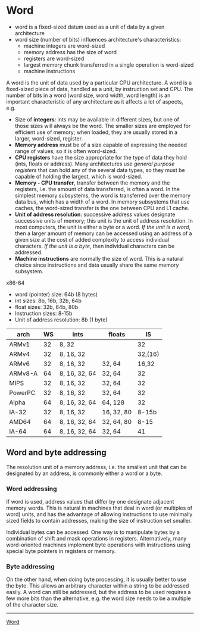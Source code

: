 # Word

- word is a fixed-sized datum used as a unit of data by a given architecture
- word size (number of bits) influences architecture's characteristics:
  - machine integers are word-sized
  - memory address has the size of word
  - registers are word-sized
  - largest memory chunk transferred in a single operation is word-sized
  - machine instructions


A word is the unit of data used by a particular CPU architecture. A word is a fixed-sized piece of data, handled as a unit, by instruction set and CPU. The number of bits in a word (word size, word width, word length) is an important characteristic of any architecture as it affects a lot of aspects, e.g.
- Size of __integers__: ints may be available in different sizes, but one of those sizes will always be the word. The smaller sizes are employed for efficient use of memory; when loaded, they are usually stored in a larger, word-sized, register.
- __Memory address__ must be of a size capable of expressing the needed range of values, so it is often word-sized.
- __CPU registers__ have the size appropriate for the type of data they hold (ints, floats or address). Many architectures use _general purpose registers_ that can hold any of the several data types, so they must be capable of holding the largest, which is word-sized.
- __Memory - CPU transfer__, transfer between the memory and the registers, i.e. the amount of data transferred, is often a word. In the simplest memory subsystems, the word is transferred over the memory data bus, which has a width of a word. In memory subsystems that use caches, the word-sized transfer is the one between CPU and L1 cache.
- __Unit of address resolution__: successive address values designate successive units of memory; this unit is the unit of address resolution. In most computers, the unit is either a byte or a word. _If the unit is a word_, then a larger amount of memory can be accessed using an address of a given size at the cost of added complexity to access individual characters. _If the unit is a byte_, then individual characters can be addressed.
- __Machine instructions__ are normally the size of word. This is a natural choice since instructions and data usually share the same memory subsystem.


x86-64
* word (pointer) size: 64b (8 bytes)
* int sizes: 8b, 16b, 32b, 64b
* float sizes: 32b, 64b, 80b
* Instruction sizes: 8-15b
* Unit of address resolution: 8b (1 byte)


arch    | WS | ints          | floats     | IS
--------|----| --------------|------------|------
ARMv1   | 32 | 8, 32         |            | 32
ARMv4   | 32 | 8, 16, 32     |            | 32,(16)
ARMv6   | 32 | 8, 16, 32     | 32, 64     | 16,32
ARMv8-A | 64 | 8, 16, 32, 64 | 32, 64     | 32
MIPS    | 32 | 8, 16, 32     | 32, 64     | 32
PowerPC | 32 | 8, 16, 32     | 32, 64     | 32
Alpha   | 64 | 8, 16, 32, 64 | 64, 128    | 32
IA-32   | 32 | 8, 16, 32     | 16, 32, 80 | 8-15b
AMD64   | 64 | 8, 16, 32, 64 | 32, 64, 80 | 8-15
IA-64   | 64 | 8, 16, 32, 64 | 32, 64     | 41


## Word and byte addressing

The resolution unit of a memory address, i.e. the smallest unit that can be designated by an address, is commonly either a word or a byte.


### Word addressing

If word is used, address values that differ by one designate adjacent memory words. This is natural in machines that deal in word (or multiples of word) units, and has the advantage of allowing instructions to use minimally sized fields to contain addresses, making the size of instruction set smaller. 

Individual bytes can be accessed. One way is to manipulate bytes by a combination of shift and mask operations in registers. Alternatively, many word-oriented machines implement byte operations with instructions using special byte pointers in registers or memory.


### Byte addressing
On the other hand, when doing byte processing, it is usually better to use the byte. This allows an arbitrary character within a string to be addressed easily. A word can still be addressed, but the address to be used requires a few more bits than the alternative, e.g. the word size needs to be a multiple of the character size.




---

[Word](https://www.wikiwand.com/en/Word_(computer_architecture))